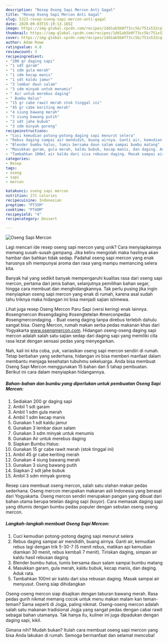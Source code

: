 ```yaml
---
description: "Resep Oseng Sapi Mercon Anti Gagal"
title: "Resep Oseng Sapi Mercon Anti Gagal"
slug: 5323-resep-oseng-sapi-mercon-anti-gagal
date: 2020-09-03T15:19:13.165Z
image: https://img-global.cpcdn.com/recipes/1dd1ab5b0f73cc5b/751x532cq70/oseng-sapi-mercon-foto-resep-utama.jpg
thumbnail: https://img-global.cpcdn.com/recipes/1dd1ab5b0f73cc5b/751x532cq70/oseng-sapi-mercon-foto-resep-utama.jpg
cover: https://img-global.cpcdn.com/recipes/1dd1ab5b0f73cc5b/751x532cq70/oseng-sapi-mercon-foto-resep-utama.jpg
author: Adam Rowe
ratingvalue: 4.8
reviewcount: 3
recipeingredient:
- "200 gr daging sapi"
- "1 sdt garam"
- "1 sdm gula merah"
- "1 sdm kecap manis"
- "1 sdt kaldu jamur"
- "3 lembar daun salam"
- "3 sdm minyak untuk menumis"
- " Air untuk merebus daging"
- " Bumbu Halus"
- "15 gr cabe rawit merah stok tinggal ini"
- "45 gr cabe keriting merah"
- "4 siung bawang merah"
- "3 siung bawang putih"
- "2 sdt jahe bubuk"
- "3 sdm minyak goreng"
recipeinstructions:
- "Cuci kemudian potong-potong daging sapi menurut selera"
- "Rebus daging sampai air mendidih, buang airnya. Ganti air, kemudian rebus lagi dengan trik 5-30-7 (5 menit rebus, matikan api kemudian diamkan 30 menit, rebus kembali 7 menit). Tiriskan daging, simpan air kaldu hasil rebusan daging"
- "Blender bumbu halus, tumis bersama daun salam sampai bumbu matang"
- "Masukkan garam, gula merah, kaldu bubuk, kecap manis, dan daging. Aduk rata."
- "Tambahkan 100ml air kaldu dari sisa rebusan daging. Masak sampai air menyusut. Oseng siap dihidangkan"
categories:
- Resep
tags:
- oseng
- sapi
- mercon

katakunci: oseng sapi mercon 
nutrition: 271 calories
recipecuisine: Indonesian
preptime: "PT35M"
cooktime: "PT48M"
recipeyield: "4"
recipecategory: Dessert

---
```



![Oseng Sapi Mercon](https://img-global.cpcdn.com/recipes/1dd1ab5b0f73cc5b/751x532cq70/oseng-sapi-mercon-foto-resep-utama.jpg)

Lagi mencari ide resep oseng sapi mercon yang unik? Cara menyiapkannya memang susah-susah gampang. Jika keliru mengolah maka hasilnya akan hambar dan bahkan tidak sedap. Padahal oseng sapi mercon yang enak harusnya sih mempunyai aroma dan rasa yang mampu memancing selera kita.

Banyak hal yang sedikit banyak mempengaruhi kualitas rasa dari oseng sapi mercon, pertama dari jenis bahan, selanjutnya pemilihan bahan segar, hingga cara membuat dan menghidangkannya. Tak perlu pusing jika ingin menyiapkan oseng sapi mercon yang enak di rumah, karena asal sudah tahu triknya maka hidangan ini bisa menjadi sajian istimewa.

Lihat juga resep Oseng Mercon Paru Sapi (versi kering) enak lainnya. #osengmercon #osengdaging #osengtetelan #merconpedas #osengmercondaging. - Buat oseng daging tanpa direbus terlebih dahulu sangat bisa. Oseng Mercon, rumah makan serba pedas makanan khas dari Yogyakarta www.osengmercon.com. Hidangan oseng-oseng daging sapi mercon adalah salah satu sajian sedap dari daging sapi yang memiliki cita rasa lezat dengan sensasi pedas yang menyegarkan.


Nah, kali ini kita coba, yuk, variasikan oseng sapi mercon sendiri di rumah. Tetap berbahan yang sederhana, hidangan ini bisa memberi manfaat dalam membantu menjaga kesehatan tubuhmu sekeluarga. Anda bisa membuat Oseng Sapi Mercon menggunakan 15 bahan dan 5 tahap pembuatan. Berikut ini cara dalam menyiapkan hidangannya.

<!--inarticleads1-->

##### Bahan-bahan dan bumbu yang diperlukan untuk pembuatan Oseng Sapi Mercon:

1. Sediakan 200 gr daging sapi
1. Ambil 1 sdt garam
1. Ambil 1 sdm gula merah
1. Ambil 1 sdm kecap manis
1. Gunakan 1 sdt kaldu jamur
1. Gunakan 3 lembar daun salam
1. Gunakan 3 sdm minyak untuk menumis
1. Gunakan  Air untuk merebus daging
1. Siapkan  Bumbu Halus:
1. Gunakan 15 gr cabe rawit merah (stok tinggal ini)
1. Ambil 45 gr cabe keriting merah
1. Gunakan 4 siung bawang merah
1. Gunakan 3 siung bawang putih
1. Siapkan 2 sdt jahe bubuk
1. Ambil 3 sdm minyak goreng


Resep cara membuat oseng mercon, salah satu olahan makan pedas sederhana. Oseng mercon merupakan makanan asli Indonesia yang berasal dari Yogyakarta. Oseng mercon sendiri merupakan pangan yang dibuat dari bahan utama berupa tetelan daging sapi (koyor). Cara memasak daging sapi yang ditumis dengan bumbu pedas populer dengan sebutan oseng oseng mercon. 

<!--inarticleads2-->

##### Langkah-langkah membuat Oseng Sapi Mercon:

1. Cuci kemudian potong-potong daging sapi menurut selera
1. Rebus daging sampai air mendidih, buang airnya. Ganti air, kemudian rebus lagi dengan trik 5-30-7 (5 menit rebus, matikan api kemudian diamkan 30 menit, rebus kembali 7 menit). Tiriskan daging, simpan air kaldu hasil rebusan daging
1. Blender bumbu halus, tumis bersama daun salam sampai bumbu matang
1. Masukkan garam, gula merah, kaldu bubuk, kecap manis, dan daging. Aduk rata.
1. Tambahkan 100ml air kaldu dari sisa rebusan daging. Masak sampai air menyusut. Oseng siap dihidangkan


Oseng-oseng mercon siap disajikan dengan taburan bawang merah. Rasa pedas gurih nikmat memang cocok untuk menu makan malam kan teman-teman? Sama seperti di Jogja, paling nikmat. Oseng-oseng mercon adalah salah satu makanan tradisional Jogja yang sangat pedas dengan cabai rawit sebagai bahan utamanya. Tak hanya itu, kuliner ini juga dipadukan dengan daging sapi, kikil. 

Gimana nih? Mudah bukan? Itulah cara membuat oseng sapi mercon yang bisa Anda lakukan di rumah. Semoga bermanfaat dan selamat mencoba!
